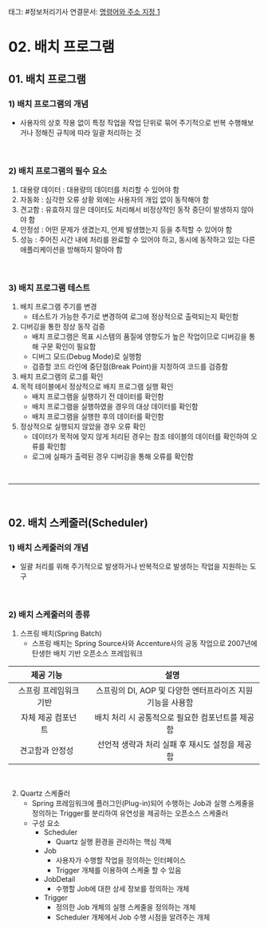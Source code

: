 태그: #정보처리기사 
연결문서: [명령어와 주소 지정 1](명령어와%20주소%20지정%201.md)

# 02. 배치 프로그램

## 01. 배치 프로그램

### 1) 배치 프로그램의 개념
- 사용자의 상호 작용 없이 특정 작업을 작업 단위로 묶어 주기적으로 반복 수행해보거나 정해진 규칙에 따라 일괄 처리하는 것

<br>

### 2) 배치 프로그램의 필수 요소
1. 대용량 데이터 : 대용량의 데이터를 처리할 수 있어야 함
2. 자동화 : 심각한 오류 상황 외에는 사용자의 개입 없이 동작해야 함
3. 견고함 : 유효하지 않은 데이터도 처리해서 비정상적인 동작 중단이 발생하지 않아야 함
4. 안정성 : 어떤 문제가 생겼는지, 언제 발생했는지 등을 추적할 수 있어야 함
5. 성능 : 주어진 시간 내에 처리를 완료할 수 있어야 하고, 동시에 동작하고 있는 다른 애플리케이션을 방해하지 말아야 함

<br>

### 3)  배치 프로그램 테스트
1. 배치 프로그램 주기를 변경
    - 테스트가 가능한 주기로 변경하여 로그에 정상적으로 출력되는지 확인함
2. 디버깅을 통한 정상 동작 검증
    - 배치 프로그램은 목표 시스템의 품질에 영향도가 높은 작업이므로 디버깅을 통해 구문 확인이 필요함
    - 디버그 모드(Debug Mode)로 실행함
    - 검증할 코드 라인에 중단점(Break Point)을 지정하여 코드를 검증함
3. 배치 프로그램의 로그를 확인
4. 목적 테이블에서 정상적으로 배치 프로그램 실행 확인
    - 배치 프로그램을 실행하기 전 데이터를 확인함
    - 배치 프로그램을 실행하였을 경우의 대상 데이터를 확인함
    - 배치 프로그램을 실행한 후의 데이터를 확인함
5. 정상적으로 실행되지 않았을 경우 오류 확인
    - 데이터가 목적에 맞지 않게 처리된 경우는 참조 테이블의 데이터를 확인하여 오류를 확인함
    - 로그에 실패가 출력된 경우 디버깅을 통해 오류를 확인함

<br>

---

<br>

## 02. 배치 스케줄러(Scheduler)

### 1) 배치 스케줄러의 개념
- 일괄 처리를 위해 주기적으로 발생하거나 반복적으로 발생하는 작업을 지원하는 도구

<br>

### 2) 배치 스케줄러의 종류
1. 스프링 배치(Spring Batch)
    - 스프링 배치는 Spring Source사와  Accenture사의 공동 작업으로 2007년에 탄생한 배치 기반 오픈소스 프레임워크

| &nbsp;&nbsp;제공 기능&nbsp;&nbsp; | &nbsp;&nbsp;설명&nbsp;&nbsp; |
| :-: | :-: |
| &nbsp;&nbsp;스프링 프레임워크 기반&nbsp;&nbsp; | &nbsp;&nbsp;스프링의 DI, AOP 및 다양한 엔터프라이즈 지원 기능을 사용함&nbsp;&nbsp; |
| &nbsp;&nbsp;자체 제공 컴포넌트&nbsp;&nbsp; | &nbsp;&nbsp;배치 처리 시 공통적으로 필요한 컴포넌트를 제공함&nbsp;&nbsp; |
| &nbsp;&nbsp;견고함과 안정성&nbsp;&nbsp; | &nbsp;&nbsp;선언적 생략과 처리 실패 후 재시도 설정을 제공함&nbsp;&nbsp; |

<br>

2. Quartz 스케줄러
    - Spring 프레임워크에 플러그인(Plug-in)되어 수행하는 Job과 실행 스케줄을 정의하는 Trigger를 분리하여 유연성을 제공하는 오픈소스 스케줄러
    - 구성 요소
        - Scheduler
            - Quartz 실행 환경을 관리하는 핵심 객체
        - Job
            - 사용자가 수행할 작업을 정의하는 인터페이스
            - Trigger 개체를 이용하여 스케줄 할 수 있음
        - JobDetail
            - 수행할 Job에 대한 상세 정보를 정의하는 개체
        - Trigger
            - 정의한 Job 개체의 실행 스케줄을 정의하는 개체
            - Scheduler 개체에서 Job 수행 시점을 알려주는 개체